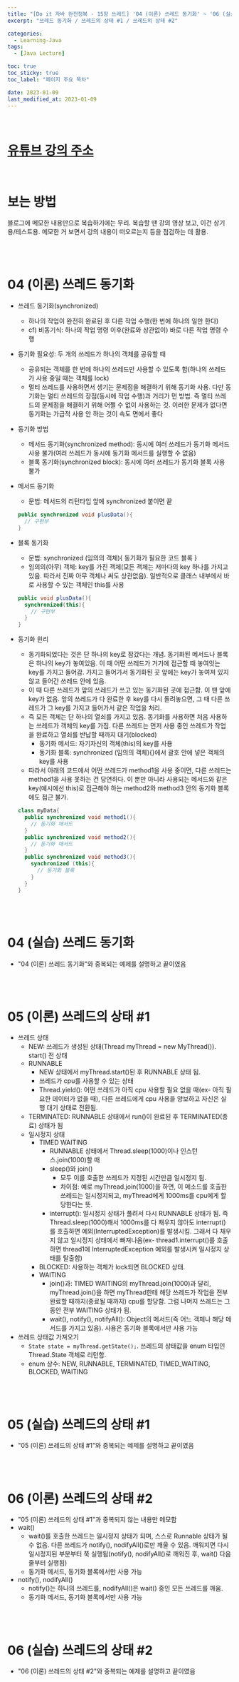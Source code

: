 ```yaml
---
title: "[Do it 자바 완전정복 - 15장 쓰레드] '04 (이론) 쓰레드 동기화' ~ '06 (실습) 쓰레드의 상태 #2'"
excerpt: "쓰레드 동기화 / 쓰레드의 상태 #1 / 쓰레드의 상태 #2"

categories:
  - Learning-Java
tags:
  - [Java Lecture]

toc: true
toc_sticky: true
toc_label: "페이지 주요 목차"

date: 2023-01-09
last_modified_at: 2023-01-09
---
```


<br>

# [유튜브 강의 주소](https://www.youtube.com/watch?v=vKgDXrN5zAQ&list=PLR9w0n2BH7rci0nw5SGiYN0-Ded98-Ew5)

<br>

# 보는 방법

블로그에 메모한 내용만으로 복습하기에는 무리. 복습할 땐 강의 영상 보고, 이건 상기용/테스트용. 메모한 거 보면서 강의 내용이 떠오르는지 등을 점검하는 데 활용.

<br><br>

# 04 (이론) 쓰레드 동기화

- 쓰레드 동기화(synchronized)
  - 하나의 작업이 완전히 완료된 후 다른 작업 수행(한 번에 하나의 일만 한다)
  - cf) 비동기식: 하나의 작업 명령 이후(완료와 상관없이) 바로 다른 작업 명령 수행
- 동기화 필요성: 두 개의 쓰레드가 하나의 객체를 공유할 때
  - 공유되는 객체를 한 번에 하나의 쓰레드만 사용할 수 있도록 함(하나의 쓰레드가 사용 중일 때는 객체를 lock)
  - 멀티 쓰레드를 사용하면서 생기는 문제점을 해결하기 위해 동기화 사용. 다만 동기화는 멀티 쓰레드의 장점(동시에 작업 수행)과 거리가 먼 방법. 즉 멀티 쓰레드의 문제점을 해결하기 위해 어쩔 수 없이 사용하는 것. 이러한 문제가 없다면 동기화는 가급적 사용 안 하는 것이 속도 면에서 좋다
- 동기화 방법
  - 메서드 동기화(synchronized method): 동시에 여러 쓰레드가 동기화 메서드 사용 불가(여러 쓰레드가 동시에 동기화 메서드를 실행할 수 없음)
  - 블록 동기화(synchronized block): 동시에 여러 쓰레드가 동기화 블록 사용 불가
- 메서드 동기화
  - 문법: 메서드의 리턴타입 앞에 synchronized 붙이면 끝
  ```java
  public synchronized void plusData(){
    // 구현부
  }
  ```
- 블록 동기화
  - 문법: synchronized (임의의 객체){ 동기화가 필요한 코드 블록 }
  - 임의의(아무) 객체: key를 가진 객체(모든 객체는 저마다의 key 하나를 가지고 있음. 따라서 진짜 아무 객체나 써도 상관없음). 일반적으로 클래스 내부에서 바로 사용할 수 있는 객체인 this를 사용
  ```java
  public void plusData(){
    synchronized(this){
      // 구현부
    }
  }
  ```
- 동기화 원리

  - 동기화되었다는 것은 단 하나의 key로 잠갔다는 개념. 동기화된 메서드나 블록은 하나의 key가 놓여있음. 이 때 어떤 쓰레드가 거기에 접근할 때 놓여잇는 key를 가지고 들어감. 가지고 들어가서 동기화된 곳 앞에는 key가 놓여져 있지 않고 들어간 쓰레드 안에 있음.
  - 이 때 다른 쓰레드가 앞의 쓰레드가 쓰고 있는 동기화된 곳에 접근함. 이 땐 앞에 key가 없음. 앞의 쓰레드가 다 완료한 후 key를 다시 돌려놓으면, 그 때 다른 쓰레드가 그 key를 가지고 들어가서 같은 작업을 처리.
  - 즉 모든 객체는 단 하나의 열쇠를 가지고 있음. 동기화를 사용하면 처음 사용하는 쓰레드가 객체의 key를 가짐. 다른 쓰레드는 먼저 사용 중인 쓰레드가 작업을 완료하고 열쇠를 반납할 때까지 대기(blocked)
    - 동기화 메서드: 자기자신의 객체(this)의 key를 사용
    - 동기화 블록: synchronized (임의의 객체){}에서 괄호 안에 넣은 객체의 key를 사용
  - 따라서 아래의 코드에서 어떤 쓰레드가 method1을 사용 중이면, 다른 쓰레드는 method1을 사용 못하는 건 당연하다. 이 뿐만 아니라 사용되는 메서드와 같은 key(예시에선 this)로 접근해야 하는 method2와 method3 안의 동기화 블록에도 접근 불가.

  ```java
  class myData{
    public synchronized void method1(){
      // 동기화 매서드
    }
    public synchronized void method2(){
      // 동기화 매서드
    }
    public synchronized void method3(){
      synchronized (this){
        // 동기화 블록
      }
    }
  }
  ```

<br><br>

# 04 (실습) 쓰레드 동기화

- "04 (이론) 쓰레드 동기화"와 중복되는 예제를 설명하고 끝이였음

<br><br>

# 05 (이론) 쓰레드의 상태 #1

- 쓰레드 상태
  - NEW: 쓰레드가 생성된 상태(Thread myThread = new MyThread()). start() 전 상태
  - RUNNABLE
    - NEW 상태에서 myThread.start()된 후 RUNNABLE 상태 됨.
    - 쓰레드가 cpu를 사용할 수 있는 상태
    - Thread.yield(): 어떤 쓰레드가 아직 cpu 사용할 필요 없을 때(ex- 아직 필요한 데이터가 없을 때), 다른 쓰레드에게 cpu 사용을 양보하고 자신은 실행 대기 상태로 전환됨.
  - TERMINATED: RUNNABLE 상태에서 run()이 완료된 후 TERMINATED(종료) 상태가 됨
  - 일시정지 상태
    - TIMED WAITING
      - RUNNABLE 상태에서 Thread.sleep(1000)이나 인스턴스.join(1000)할 때
      - sleep()와 join()
        - 모두 이를 호출한 쓰레드가 지정된 시간만큼 일시정지 됨.
        - 차이점: 예로 myThread.join(1000)을 하면, 이 메소드를 호출한 쓰레드는 일시정지되고, myThread에게 1000ms를 cpu에게 할당한다는 뜻.
      - interrupt(): 일시정지 상태가 풀려서 다시 RUNNABLE 상태가 됨. 즉 Thread.sleep(1000)해서 1000ms를 다 채우지 않아도 interrupt()를 호출하면 예외(InterruptedException)를 발생시킴. 그래서 다 채우지 않고 일시정지 상태에서 빠져나옴(ex- thread1.interrupt()를 호출하면 thread1에 InterruptedException 예외를 발생시켜 일시정지 상태를 탈출함)
    - BLOCKED: 사용하는 객체가 lock되면 BLOCKED 상태.
    - WAITING
      - join()과: TIMED WAITING의 myThread.join(1000)과 달리, myThread.join()을 하면 myThread한테 해당 쓰레드가 작업을 전부 완료할 때까지(종료될 때까지) cpu를 할당함. 그럼 나머지 쓰레드는 그동안 전부 WAITING 상태가 됨.
      - wait(), notify(), notifyAll(): Object의 메서드(즉 어느 객체나 해당 메서드를 가지고 있음). 사용은 동기화 블록에서만 사용 가능
- 쓰레드 상태값 가져오기
  - `State state = myThread.getState();`. 쓰레드의 상태값을 enum 타입인 Thread.State 객체로 리턴함.
  - enum 상수: NEW, RUNNABLE, TERMINATED, TIMED_WAITING, BLOCKED, WAITING

<br><br>

# 05 (실습) 쓰레드의 상태 #1

- "05 (이론) 쓰레드의 상태 #1"와 중복되는 예제를 설명하고 끝이였음

<br><br>

# 06 (이론) 쓰레드의 상태 #2

- "05 (이론) 쓰레드의 상태 #1"과 중복되지 않는 내용만 메모함
- wait()
  - wait()를 호출한 쓰레드는 일시정지 상태가 되며, 스스로 Runnable 상태가 될 수 없음. 다른 쓰레드가 notify(), nodifyAll()로만 깨울 수 있음. 깨워지면 다시 일시정지된 부분부터 쭉 실행됨(notify(), nodifyAll()로 깨워진 후, wait() 다음줄부터 실행됨)
  - 동기화 메서드, 동기화 블록에서만 사용 가능
- notify(), nodifyAll()
  - notify()는 하나의 쓰레드를, nodifyAll()은 wait() 중인 모든 쓰레드를 깨움.
  - 동기화 메서드, 동기화 블록에서만 사용 가능

<br><br>

# 06 (실습) 쓰레드의 상태 #2

- "06 (이론) 쓰레드의 상태 #2"와 중복되는 예제를 설명하고 끝이였음
